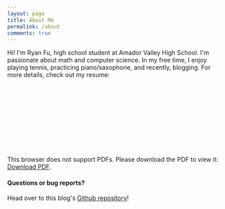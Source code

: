 ```yaml
---
layout: page
title: About Me
permalink: /about
comments: true
---
```


<div class="row justify-content-between">
<div class="col-md-8 pr-5">

<p>Hi! I'm Ryan Fu, high school student at Amador Valley High School. I'm passionate about math and computer science. In my free time, I enjoy playing tennis, practicing piano/saxophone, and recently, blogging. For more details, check out my resume:</p>

<object data="https://jumpshare.com/s/NVx5qg7pyaUw2fhNbc2Q" type="application/pdf" width="700px" height="700px">
    <embed src="https://jumpshare.com/s/NVx5qg7pyaUw2fhNbc2Q">
        <p>This browser does not support PDFs. Please download the PDF to view it: <a href="https://jumpshare.com/s/NVx5qg7pyaUw2fhNbc2Q">Download PDF</a>.</p>
    </embed>
</object>

<h4>Questions or bug reports?</h4>

<p>Head over to this blog's <a href="https://github.com/RyanFu08/blog">Github repository</a>!</p>



</div>
</div>

